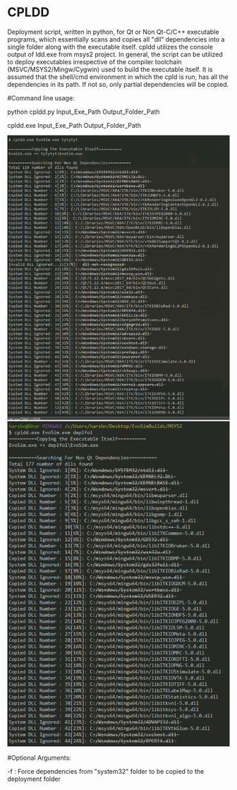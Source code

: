 # CPLDD
Deployment script, written in python,  for Qt or Non Qt-C/C++ executable programs, which essentially scans and copies all "dll" dependencies into a single folder along with the executable itself. cpldd utilizes the console output of ldd.exe from msys2 project. In general, the script can be utilized to deploy executables irrespective of the compiler toolchain (MSVC/MSYS2/Mingw/Cygwin) used to build the executable itself. It is assumed that the shell/cmd environment in which the cpld is run, has all the dependencies in its path. If not so, only partial dependencies will be copied.

#Command line usage:

python cpldd.py Input_Exe_Path Output_Folder_Path

cpldd.exe Input_Exe_Path Output_Folder_Path


  ![MSVC output](screenshot_msvc.PNG)
  ![MSVC output](screenshot_msys2.PNG)

#Optional Arguments:

-f : Force dependencies from "system32" folder to be copied to the deployment folder
